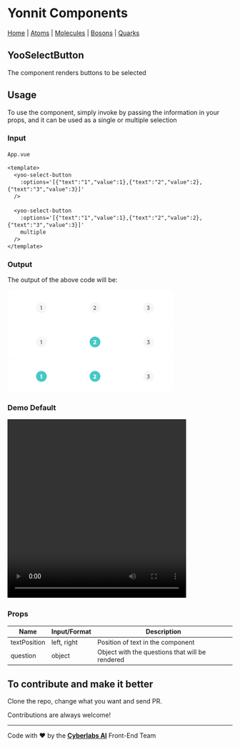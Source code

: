 # Yonnit Components

[Home](https://cyberlabs.ai/) | [Atoms](https://cyberlabs.ai/) | [Molecules](https://cyberlabs.ai/) | [Bosons](https://cyberlabs.ai/) | [Quarks](https://cyberlabs.ai/)

## YooSelectButton

The component renders buttons to be selected

## Usage

To use the component, simply invoke by passing the information in your props, and it can be used as a single or multiple selection

### Input
`App.vue`
```vue
<template>
  <yoo-select-button
    :options='[{"text":"1","value":1},{"text":"2","value":2},{"text":"3","value":3}]'
  />

  <yoo-select-button
    :options='[{"text":"1","value":1},{"text":"2","value":2},{"text":"3","value":3}]'
    multiple
  />
</template>
```

### Output

The output of the above code will be:

<img src="../../../../public/readme-img/select-button-01.png" alt="YooSelectButton">
<img src="../../../../public/readme-img/select-button-02.png" alt="YooSelectButton">
<img src="../../../../public/readme-img/select-button-03.png" alt="YooSelectButton">

### Demo Default

<video width="400px" height="400px">
  <source src="../../../../public/readme-demo/select-button-one" type="video/mp4">
</video>


### Props

| Name               | Input/Format                                  | Description                                                                 |
| -                  | -                                             | -                                                                           |
| textPosition       | left, right                                   | Position of text in the component                                           |
| question           | object                                        | Object with the questions that will be rendered                             |     

## To contribute and make it better

Clone the repo, change what you want and send PR.

Contributions are always welcome!

---

Code with ❤ by the [**Cyberlabs AI**](https://cyberlabs.ai/) Front-End Team

